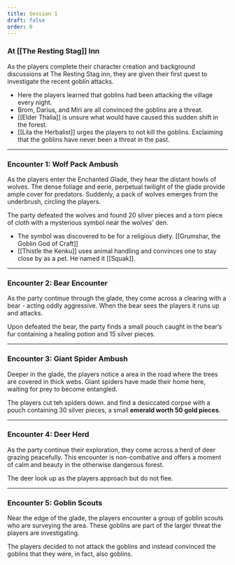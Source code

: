 ```yaml
---
title: Session 1
draft: false
order: 0
---
```


### At [[The Resting Stag]] Inn

As the players complete their character creation and background discussions at The Resting Stag inn, they are given their first quest to investigate the recent goblin attacks.

- Here the players learned that goblins had been attacking the village every night.
- Brom, Darius, and Miri are all convinced the goblins are a threat.
- [[Elder Thalia]] is unsure what would have caused this sudden shift in the forest.
- [[Lila the Herbalist]] urges the players to not kill the goblins. Exclaiming that the goblins have never been a threat in the past.

---

### Encounter 1: Wolf Pack Ambush

 As the players enter the Enchanted Glade, they hear the distant howls of wolves. The dense foliage and eerie, perpetual twilight of the glade provide ample cover for predators. Suddenly, a pack of wolves emerges from the underbrush, circling the players.
 
The party defeated the wolves and found 20 silver pieces and a torn piece of cloth with a mysterious symbol near the wolves' den. 
  - The symbol was discovered to be for a religious diety. [[Grumshar, the Goblin God of Craft]]
  - [[Thistle the Kenku]] uses animal handling and convinces one to stay close by as a pet. He named it [[Squak]].

---

### Encounter 2: Bear Encounter

As the party continue through the glade, they come across a clearing with a bear - acting oddly aggressive. When the bear sees the players it runs up and attacks.

Upon defeated the bear, the party finds a small pouch caught in the bear’s fur containing a healing potion and 15 silver pieces.


---

### Encounter 3: Giant Spider Ambush

Deeper in the glade, the players notice a area in the road where the trees are covered in thick webs. Giant spiders have made their home here, waiting for prey to become entangled.

 The players cut teh spiders down. and find a desiccated corpse with a pouch containing 30 silver pieces, a small **emerald worth 50 gold pieces**.

---

### Encounter 4: Deer Herd

As the party continue their exploration, they come across a herd of deer grazing peacefully. This encounter is non-combative and offers a moment of calm and beauty in the otherwise dangerous forest.

The deer look up as the players approach but do not flee. 

---

### Encounter 5: Goblin Scouts

Near the edge of the glade, the players encounter a group of goblin scouts who are surveying the area. These goblins are part of the larger threat the players are investigating.

The players decided to not attack the goblins and instead convinced the goblins that they were, in fact, also goblins.
